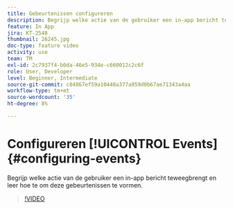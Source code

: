 ```yaml
---
title: Gebeurtenissen configureren
description: Begrijp welke actie van de gebruiker een in-app bericht teweegbrengt en leer hoe te om deze gebeurtenissen te vormen.
feature: In App
jira: KT-2548
thumbnail: 26245.jpg
doc-type: feature video
activity: use
team: TM
exl-id: 2c7937f4-b0da-46e5-934e-c660012c2c6f
role: User, Developer
level: Beginner, Intermediate
source-git-commit: c84867ef59a10448a377a959d0b67ae71343a4aa
workflow-type: tm+mt
source-wordcount: '35'
ht-degree: 8%

---
```


# Configureren [!UICONTROL Events] {#configuring-events}

Begrijp welke actie van de gebruiker een in-app bericht teweegbrengt en leer hoe te om deze gebeurtenissen te vormen.

>[!VIDEO](https://video.tv.adobe.com/v/26245?quality=12&learn=on)
